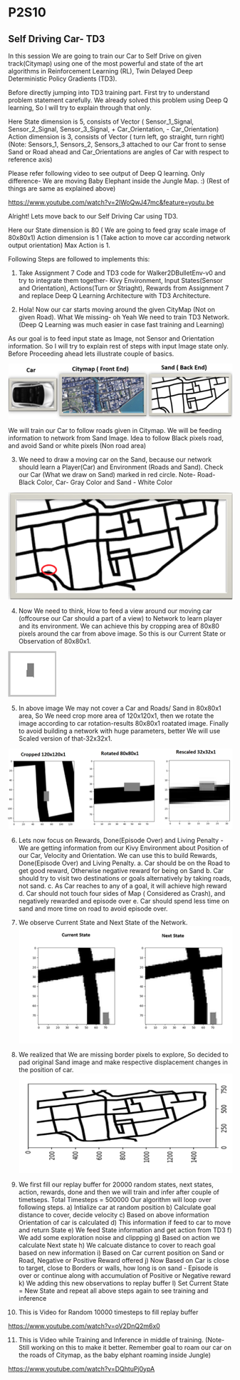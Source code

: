 # P2S10
## Self Driving Car- TD3

In this session We are going to train our Car to Self Drive on given track(Citymap) using one of the most powerful and state of the art algorithms in Reinforcement Learning (RL), Twin Delayed Deep Deterministic Policy Gradients (TD3).

Before directly jumping into TD3 training part. First try to understand problem statement carefully. We already solved this problem using Deep Q learning, So I will try to explain through that only.

Here State dimension is 5, consists of Vector ( Sensor_1_Signal, Sensor_2_Signal, Sensor_3_Signal, + Car_Orientation, - Car_Orientation)
Action dimension is 3, consists of Vector ( turn left, go straight, turn right)
(Note: Sensors_1, Sensors_2, Sensors_3 attached to our Car front to sense Sand or Road ahead and Car_Orientations are angles of Car with respect to reference axis)

Please refer following video to see output of Deep Q learning. Only difference- We are moving Baby Elephant inside the Jungle Map. :)
(Rest of things are same as explained above)

https://www.youtube.com/watch?v=2lWoQwJ47mc&feature=youtu.be

Alright! Lets move back to our Self Driving Car using TD3.

Here our State dimension is 80 ( We are going to feed gray scale image of 80x80x1)
Action dimension is 1 (Take action to move car according network output orientation)
Max Action is 1.

Following Steps are followed to implements this:

1) Take Assignment 7 Code and TD3 code for Walker2DBulletEnv-v0 and try to integrate them together-
 Kivy Environment, Input States(Sensor and Orientation), Actions(Turn or Striaght), Rewards from Assignment 7 and replace Deep Q Learning Architecture with TD3 Architecture.
 
2) Hola! Now our car starts moving around the given CityMap (Not on given Road). What We missing- oh Yeah We need to train TD3 Network.(Deep Q Learning was much easier in case fast training and Learning)

As our goal is to feed input state as Image, not Sensor and Orientation information. So I will try to explain rest of steps with input Image state only. Before Proceeding ahead lets illustrate couple of basics.

![all](images/all.PNG)

We will train our Car to follow roads given in Citymap. We will be feeding information to network from Sand Image. Idea to follow Black pixels road, and avoid Sand or white pixels (Non road area)

3) We need to draw a moving car on the Sand, because our network should learn a Player(Car) and Environment (Roads and Sand).
Check our Car (What we draw on Sand) marked in red circle. Note- Road- Black Color, Car- Gray Color and Sand - White Color 

![all1](images/sand_car.png)

4) Now We need to think, How to feed a view around our moving car (offcourse our Car should a part of a view) to Network to learn player and its environment. We can achieve this by cropping area of 80x80 pixels around the car from above image. So this is our Current State or Observation of 80x80x1.
                                
![all2](images/car_no_sand.png)

5) In above image We may not cover a Car and Roads/ Sand in 80x80x1 area, So  We need crop more area of 120x120x1, then we rotate the image according to car rotation-results 80x80x1 roatated image. Finally to avoid building a network with huge parameters, better We will use Scaled version of that-32x32x1. 

![all3](images/final_all.png)

6) Lets now focus on Rewards, Done(Episode Over) and Living Penalty - We are getting information from our Kivy Environment about Position of our Car, Velocity and Orientation. We can use this to build Rewards, Done(Episode Over) and Living Penalty.
a. Car should be on the Road to get good reward, Otherwise negative reward for being on Sand
b. Car should try to visit two destinations or goals alternatively by taking roads, not sand.
c. As Car reaches to any of a goal, it will achieve high reward
d. Car should not touch four sides of Map ( Considered as Crash), and negatively rewarded and episode over
e. Car should spend less time on sand and more time on road to avoid episode over.

7) We observe Current State and Next State of the Network. 
![all4](images/states_info.png)

8) We realized that We are missing border pixels to explore, So decided to pad original Sand image and make respective displacement changes in the position of car.
![all5](images/sand_padded.png)

9) We first fill our replay buffer for 20000 random states, next states, action, rewards, done and then we will train and infer after couple of timetseps. Total Timesteps = 500000
Our algorithm will loop over following steps.
a) Intialize car at random position
b) Calculate goal distance to cover, decide velocity
c) Based on above information Orientation of car is calculated 
d) This information if feed to car to move and return State
e) We feed State information and get action from TD3
f) We add some exploration noise and clippping
g) Based on action we calculate Next state
h) We calcuate distance to cover to reach goal based on new information
i) Based on Car current position on Sand or Road, Negative or Positive Reward offered
j) Now Based on Car is close to target, close to Borders or walls, how long is on sand - Episode is over or continue along with accumulation of Positive or Negative reward
k) We adding this new observations to replay buffer
l) Set Current State = New State and repeat all above steps again to see training and inference

10) This is Video for Random 10000 timesteps to fill replay buffer

https://www.youtube.com/watch?v=oV2DnQ2m6x0

11) This is Video while Training and Inference in middle of training.
(Note- Still working on this to make it better. Remember goal to roam our car on the roads of Citymap, as the baby elphant roaming inside Jungle)

https://www.youtube.com/watch?v=DQhtuPj0ypA




